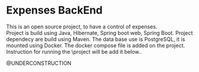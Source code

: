 # Expenses BackEnd

This is an open source project, to have a control of expenses. \
Project is build using Java, Hibernate, Spring boot web, Spring Boot. 
Project dependecy are build using Maven. 
The data base use is PostgreSQL, it is mounted using Docker. 
The docker compose file is added on the project. Instruction for running the \project
will be add it below..


@UNDERCONSTRUCTION